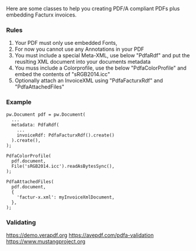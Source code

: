 Here are some classes to help you creating PDF/A compliant PDFs
plus embedding Facturx invoices.

### Rules

1. Your PDF must only use embedded Fonts,
2. For now you cannot use any Annotations in your PDF
3. You must include a special Meta-XML, use below "PdfaRdf" and put the reuslting XML document into your documents metadata
4. You muss include a Colorprofile, use the below "PdfaColorProfile" and embed the contents of "sRGB2014.icc"
5. Optionally attach an InvoiceXML using "PdfaFacturxRdf" and "PdfaAttachedFiles"

### Example

```
pw.Document pdf = pw.Document(
  ...
  metadata: PdfaRdf(
    ...
    invoiceRdf: PdfaFacturxRdf().create()
  ).create(),
);

PdfaColorProfile(
  pdf.document,
  File('sRGB2014.icc').readAsBytesSync(),
);

PdfaAttachedFiles(
  pdf.document,
  {
    'factur-x.xml': myInvoiceXmlDocument,
  },
);
```

### Validating

https://demo.verapdf.org
https://avepdf.com/pdfa-validation
https://www.mustangproject.org
